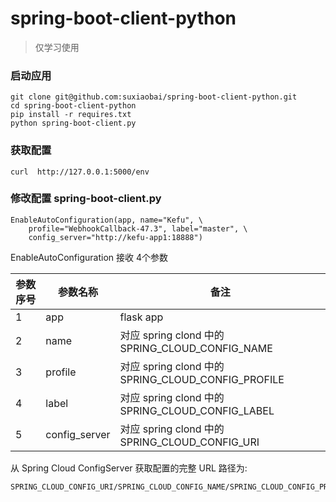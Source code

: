 # spring-boot-client-python
> 仅学习使用

### 启动应用
```
git clone git@github.com:suxiaobai/spring-boot-client-python.git
cd spring-boot-client-python
pip install -r requires.txt
python spring-boot-client.py
```

### 获取配置
```
curl  http://127.0.0.1:5000/env
```

### 修改配置 spring-boot-client.py
```
EnableAutoConfiguration(app, name="Kefu", \
    profile="WebhookCallback-47.3", label="master", \
    config_server="http://kefu-app1:18888")
```

EnableAutoConfiguration 接收 4个参数

|参数序号 | 参数名称 | 备注 | 
| ------ | ------ | ---- |
| 1 | app | flask app |
| 2 | name | 对应 spring clond 中的 SPRING_CLOUD_CONFIG_NAME | 
| 3 | profile | 对应 spring clond 中的 SPRING_CLOUD_CONFIG_PROFILE | 
| 4 | label | 对应 spring clond 中的 SPRING_CLOUD_CONFIG_LABEL | 
| 5 | config_server | 对应 spring clond 中的 SPRING_CLOUD_CONFIG_URI | 

从 Spring Cloud ConfigServer 获取配置的完整 URL 路径为:
```
SPRING_CLOUD_CONFIG_URI/SPRING_CLOUD_CONFIG_NAME/SPRING_CLOUD_CONFIG_PROFILE/SPRING_CLOUD_CONFIG_LABEL
```
